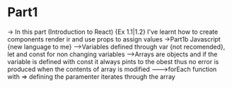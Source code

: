 # Part1
-> In this part (Introduction to React) {Ex 1.1|1.2} I've learnt how to create components render ir and use props to assign values
->Part1b Javascript {new language to me} 
       -->Variables defined through var {not recomended}, let and const for non changing variables
       -->Arrays are objects and if the variable is defined with const it always pints to the obest thus no error is produced when the contents of array is modified
            --->forEach function with => defining the paramenter iterates through the array
            

